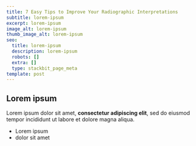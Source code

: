 ```yaml
---
title: 7 Easy Tips to Improve Your Radiographic Interpretations
subtitle: lorem-ipsum
excerpt: lorem-ipsum
image_alt: lorem-ipsum
thumb_image_alt: lorem-ipsum
seo:
  title: lorem-ipsum
  description: lorem-ipsum
  robots: []
  extra: []
  type: stackbit_page_meta
template: post
---
```

## Lorem ipsum

Lorem ipsum dolor sit amet, **consectetur adipiscing elit**, sed do eiusmod tempor incididunt ut labore et dolore magna aliqua.

- Lorem ipsum
- dolor sit amet